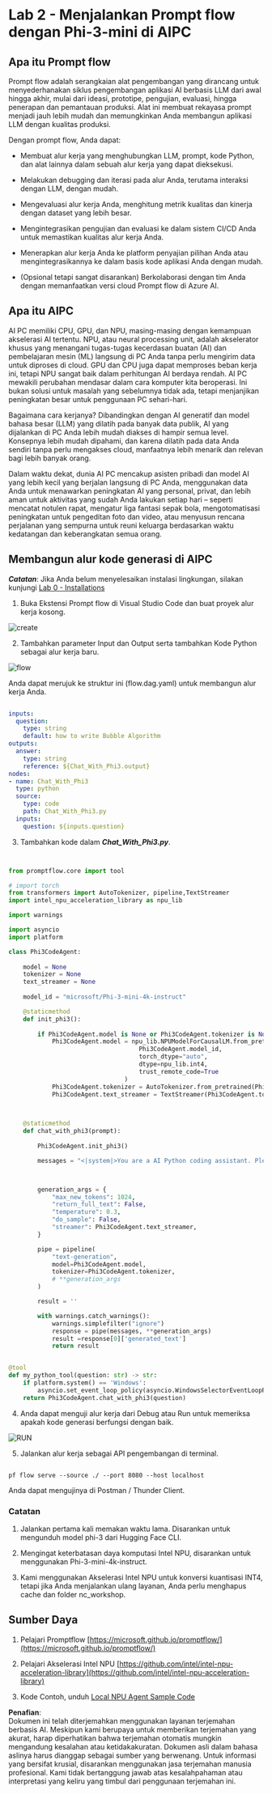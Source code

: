 # **Lab 2 - Menjalankan Prompt flow dengan Phi-3-mini di AIPC**

## **Apa itu Prompt flow**

Prompt flow adalah serangkaian alat pengembangan yang dirancang untuk menyederhanakan siklus pengembangan aplikasi AI berbasis LLM dari awal hingga akhir, mulai dari ideasi, prototipe, pengujian, evaluasi, hingga penerapan dan pemantauan produksi. Alat ini membuat rekayasa prompt menjadi jauh lebih mudah dan memungkinkan Anda membangun aplikasi LLM dengan kualitas produksi.

Dengan prompt flow, Anda dapat:

- Membuat alur kerja yang menghubungkan LLM, prompt, kode Python, dan alat lainnya dalam sebuah alur kerja yang dapat dieksekusi.

- Melakukan debugging dan iterasi pada alur Anda, terutama interaksi dengan LLM, dengan mudah.

- Mengevaluasi alur kerja Anda, menghitung metrik kualitas dan kinerja dengan dataset yang lebih besar.

- Mengintegrasikan pengujian dan evaluasi ke dalam sistem CI/CD Anda untuk memastikan kualitas alur kerja Anda.

- Menerapkan alur kerja Anda ke platform penyajian pilihan Anda atau mengintegrasikannya ke dalam basis kode aplikasi Anda dengan mudah.

- (Opsional tetapi sangat disarankan) Berkolaborasi dengan tim Anda dengan memanfaatkan versi cloud Prompt flow di Azure AI.

## **Apa itu AIPC**

AI PC memiliki CPU, GPU, dan NPU, masing-masing dengan kemampuan akselerasi AI tertentu. NPU, atau neural processing unit, adalah akselerator khusus yang menangani tugas-tugas kecerdasan buatan (AI) dan pembelajaran mesin (ML) langsung di PC Anda tanpa perlu mengirim data untuk diproses di cloud. GPU dan CPU juga dapat memproses beban kerja ini, tetapi NPU sangat baik dalam perhitungan AI berdaya rendah. AI PC mewakili perubahan mendasar dalam cara komputer kita beroperasi. Ini bukan solusi untuk masalah yang sebelumnya tidak ada, tetapi menjanjikan peningkatan besar untuk penggunaan PC sehari-hari.

Bagaimana cara kerjanya? Dibandingkan dengan AI generatif dan model bahasa besar (LLM) yang dilatih pada banyak data publik, AI yang dijalankan di PC Anda lebih mudah diakses di hampir semua level. Konsepnya lebih mudah dipahami, dan karena dilatih pada data Anda sendiri tanpa perlu mengakses cloud, manfaatnya lebih menarik dan relevan bagi lebih banyak orang.

Dalam waktu dekat, dunia AI PC mencakup asisten pribadi dan model AI yang lebih kecil yang berjalan langsung di PC Anda, menggunakan data Anda untuk menawarkan peningkatan AI yang personal, privat, dan lebih aman untuk aktivitas yang sudah Anda lakukan setiap hari – seperti mencatat notulen rapat, mengatur liga fantasi sepak bola, mengotomatisasi peningkatan untuk pengeditan foto dan video, atau menyusun rencana perjalanan yang sempurna untuk reuni keluarga berdasarkan waktu kedatangan dan keberangkatan semua orang.

## **Membangun alur kode generasi di AIPC**

***Catatan***: Jika Anda belum menyelesaikan instalasi lingkungan, silakan kunjungi [Lab 0 - Installations](./01.Installations.md)

1. Buka Ekstensi Prompt flow di Visual Studio Code dan buat proyek alur kerja kosong.

![create](../../../../../../../../../translated_images/pf_create.d6172d8277a78a7fa82cd6ff727ed44e037fa78b662f1f62d5963f36d712d229.id.png)

2. Tambahkan parameter Input dan Output serta tambahkan Kode Python sebagai alur kerja baru.

![flow](../../../../../../../../../translated_images/pf_flow.d5646a323fb7f444c0b98b4521057a592325c583e7ba18bc31500bc0415e9ef3.id.png)

Anda dapat merujuk ke struktur ini (flow.dag.yaml) untuk membangun alur kerja Anda.

```yaml

inputs:
  question:
    type: string
    default: how to write Bubble Algorithm
outputs:
  answer:
    type: string
    reference: ${Chat_With_Phi3.output}
nodes:
- name: Chat_With_Phi3
  type: python
  source:
    type: code
    path: Chat_With_Phi3.py
  inputs:
    question: ${inputs.question}


```

3. Tambahkan kode dalam ***Chat_With_Phi3.py***.

```python


from promptflow.core import tool

# import torch
from transformers import AutoTokenizer, pipeline,TextStreamer
import intel_npu_acceleration_library as npu_lib

import warnings

import asyncio
import platform

class Phi3CodeAgent:
    
    model = None
    tokenizer = None
    text_streamer = None
    
    model_id = "microsoft/Phi-3-mini-4k-instruct"

    @staticmethod
    def init_phi3():
        
        if Phi3CodeAgent.model is None or Phi3CodeAgent.tokenizer is None or Phi3CodeAgent.text_streamer is None:
            Phi3CodeAgent.model = npu_lib.NPUModelForCausalLM.from_pretrained(
                                    Phi3CodeAgent.model_id,
                                    torch_dtype="auto",
                                    dtype=npu_lib.int4,
                                    trust_remote_code=True
                                )
            Phi3CodeAgent.tokenizer = AutoTokenizer.from_pretrained(Phi3CodeAgent.model_id)
            Phi3CodeAgent.text_streamer = TextStreamer(Phi3CodeAgent.tokenizer, skip_prompt=True)

    

    @staticmethod
    def chat_with_phi3(prompt):
        
        Phi3CodeAgent.init_phi3()

        messages = "<|system|>You are a AI Python coding assistant. Please help me to generate code in Python.The answer only genertated Python code, but any comments and instructions do not need to be generated<|end|><|user|>" + prompt +"<|end|><|assistant|>"



        generation_args = {
            "max_new_tokens": 1024,
            "return_full_text": False,
            "temperature": 0.3,
            "do_sample": False,
            "streamer": Phi3CodeAgent.text_streamer,
        }

        pipe = pipeline(
            "text-generation",
            model=Phi3CodeAgent.model,
            tokenizer=Phi3CodeAgent.tokenizer,
            # **generation_args
        )

        result = ''

        with warnings.catch_warnings():
            warnings.simplefilter("ignore")
            response = pipe(messages, **generation_args)
            result =response[0]['generated_text']
            return result


@tool
def my_python_tool(question: str) -> str:
    if platform.system() == 'Windows':
        asyncio.set_event_loop_policy(asyncio.WindowsSelectorEventLoopPolicy())
    return Phi3CodeAgent.chat_with_phi3(question)


```

4. Anda dapat menguji alur kerja dari Debug atau Run untuk memeriksa apakah kode generasi berfungsi dengan baik.

![RUN](../../../../../../../../../translated_images/pf_run.d918637dc00f61e9bdeec37d4cc9646f77d270ac9203bcce13569f3157202b6e.id.png)

5. Jalankan alur kerja sebagai API pengembangan di terminal.

```

pf flow serve --source ./ --port 8080 --host localhost   

```

Anda dapat mengujinya di Postman / Thunder Client.

### **Catatan**

1. Jalankan pertama kali memakan waktu lama. Disarankan untuk mengunduh model phi-3 dari Hugging Face CLI.

2. Mengingat keterbatasan daya komputasi Intel NPU, disarankan untuk menggunakan Phi-3-mini-4k-instruct.

3. Kami menggunakan Akselerasi Intel NPU untuk konversi kuantisasi INT4, tetapi jika Anda menjalankan ulang layanan, Anda perlu menghapus cache dan folder nc_workshop.

## **Sumber Daya**

1. Pelajari Promptflow [https://microsoft.github.io/promptflow/](https://microsoft.github.io/promptflow/)

2. Pelajari Akselerasi Intel NPU [https://github.com/intel/intel-npu-acceleration-library](https://github.com/intel/intel-npu-acceleration-library)

3. Kode Contoh, unduh [Local NPU Agent Sample Code](../../../../../../../../../code/07.Lab/01/AIPC)

**Penafian**:  
Dokumen ini telah diterjemahkan menggunakan layanan terjemahan berbasis AI. Meskipun kami berupaya untuk memberikan terjemahan yang akurat, harap diperhatikan bahwa terjemahan otomatis mungkin mengandung kesalahan atau ketidakakuratan. Dokumen asli dalam bahasa aslinya harus dianggap sebagai sumber yang berwenang. Untuk informasi yang bersifat krusial, disarankan menggunakan jasa terjemahan manusia profesional. Kami tidak bertanggung jawab atas kesalahpahaman atau interpretasi yang keliru yang timbul dari penggunaan terjemahan ini.